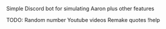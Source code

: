 Simple Discord bot for simulating Aaron plus other features

TODO:
Random number
Youtube videos
Remake quotes
!help